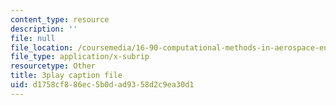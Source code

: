 ```yaml
---
content_type: resource
description: ''
file: null
file_location: /coursemedia/16-90-computational-methods-in-aerospace-engineering-spring-2014/d1758cf886ec5b0dad9358d2c9ea30d1_A-qap-PTmgo.vtt
file_type: application/x-subrip
resourcetype: Other
title: 3play caption file
uid: d1758cf8-86ec-5b0d-ad93-58d2c9ea30d1
---
```

